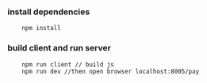 ### install dependencies
```
    npm install
```

### build client and run server
```
    npm run client // build js 
    npm run dev //then open browser localhost:8005/pay
    
```

